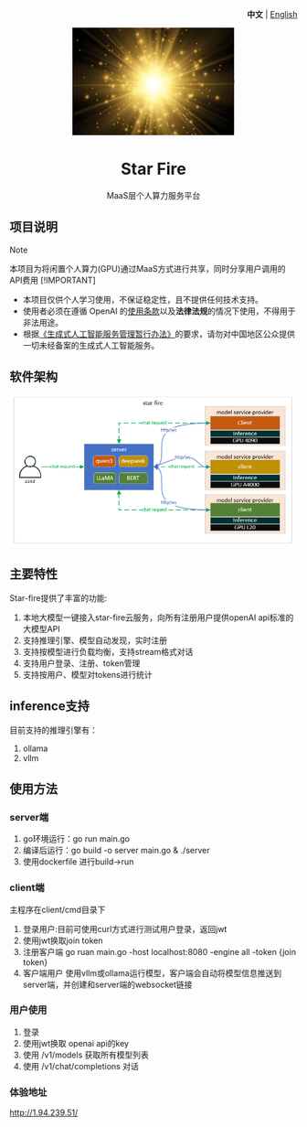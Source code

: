 <p align="right">
   <strong>中文</strong> | <a href="./README.en.md">English</a>
</p>
<div align="center">

![start-fire](/unit/img/logo.png)

# Star Fire

MaaS层个人算力服务平台

</div>

## 项目说明

> [!NOTE]  
> 本项目为将闲置个人算力(GPU)通过MaaS方式进行共享，同时分享用户调用的API费用
> [!IMPORTANT]
> - 本项目仅供个人学习使用，不保证稳定性，且不提供任何技术支持。
> - 使用者必须在遵循 OpenAI 的[使用条款](https://openai.com/policies/terms-of-use)以及**法律法规**的情况下使用，不得用于非法用途。
> - 根据[《生成式人工智能服务管理暂行办法》](http://www.cac.gov.cn/2023-07/13/c_1690898327029107.htm)的要求，请勿对中国地区公众提供一切未经备案的生成式人工智能服务。

## 软件架构
![/unit/img/arch.png](unit/img/arch.png)

## 主要特性

Star-fire提供了丰富的功能:

1. 本地大模型一键接入star-fire云服务，向所有注册用户提供openAI api标准的大模型API
2. 支持推理引擎、模型自动发现，实时注册
3. 支持按模型进行负载均衡，支持stream格式对话
4. 支持用户登录、注册、token管理
5. 支持按用户、模型对tokens进行统计

## inference支持
目前支持的推理引擎有：
1. ollama
2. vllm 

## 使用方法

### server端

1. go环境运行：go run main.go 
2. 编译后运行：go build -o server main.go & ./server
3. 使用dockerfile 进行build->run

### client端

主程序在client/cmd目录下

1. 登录用户:目前可使用curl方式进行测试用户登录，返回jwt
2. 使用jwt换取join token
3. 注册客户端 go ruan main.go -host localhost:8080 -engine all -token {join token}
4. 客户端用户 使用vllm或ollama运行模型，客户端会自动将模型信息推送到server端，并创建和server端的websocket链接

### 用户使用

1. 登录
2. 使用jwt换取 openai api的key
3. 使用 /v1/models 获取所有模型列表
4. 使用 /v1/chat/completions 对话

### 体验地址
http://1.94.239.51/
